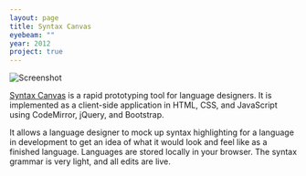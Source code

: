 ```yaml
---
layout: page
title: Syntax Canvas
eyebeam: ""
year: 2012
project: true
--- 
```


![Screenshot][1]

[Syntax Canvas][2] is a rapid prototyping tool for language designers. It is implemented as a client-side application in HTML, CSS, and JavaScript using CodeMirror, jQuery, and Bootstrap.

It allows a language designer to mock up syntax highlighting for a language in development to get an idea of what it would look and feel like as a finished language. Languages are stored locally in your browser. The syntax grammar is very light, and all edits are live.

[1]: {{site.url}}/images/syntaxcanvas.png
[2]: http://syntaxcanvas.herokuapp.com/
[3]: http://eyebeam.org/sites/default/files/eyebeam_logo2.png
[4]: https://s3.amazonaws.com/github/ribbons/forkme_left_darkblue_121621.png